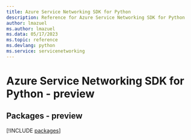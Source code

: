 ```yaml
---
title: Azure Service Networking SDK for Python
description: Reference for Azure Service Networking SDK for Python
author: lmazuel
ms.author: lmazuel
ms.data: 05/17/2023
ms.topic: reference
ms.devlang: python
ms.service: servicenetworking
---
```

# Azure Service Networking SDK for Python - preview
## Packages - preview
[!INCLUDE [packages](service-networking-index.md)]